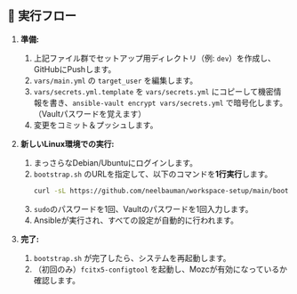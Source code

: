## 🚀 実行フロー

1.  **準備:**

    1.  上記ファイル群でセットアップ用ディレクトリ（例: `dev`）を作成し、GitHubにPushします。
    2.  `vars/main.yml` の `target_user` を編集します。
    3.  `vars/secrets.yml.template` を `vars/secrets.yml` にコピーして機密情報を書き、`ansible-vault encrypt vars/secrets.yml` で暗号化します。（Vaultパスワードを覚えます）
    4.  変更をコミット＆プッシュします。

2.  **新しいLinux環境での実行:**

    1.  まっさらなDebian/Ubuntuにログインします。
    2.  `bootstrap.sh` のURLを指定して、以下のコマンドを**1行実行**します。
        ```bash
        curl -sL https://github.com/neelbauman/workspace-setup/main/bootstrap.sh && chmod +x bootstrap.sh && ./bootstrap.sh chromebook
        ```
    3.  `sudo`のパスワードを1回、Vaultのパスワードを1回入力します。
    4.  Ansibleが実行され、すべての設定が自動的に行われます。

3.  **完了:**

    1.  `bootstrap.sh` が完了したら、システムを再起動します。
    2.  （初回のみ）`fcitx5-configtool` を起動し、Mozcが有効になっているか確認します。